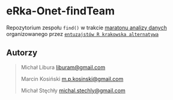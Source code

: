 # eRka-Onet-findTeam

Repozytorium zespołu `find()` w trakcie [maratonu analizy danych](https://www.facebook.com/eRkaKrakow/photos/a.808395282559436.1073741831.736393729759592/954607501271546/?type=3&theater) organizowanego przez [`entuzajstów R krakowska alternatywa`](https://www.facebook.com/eRkaKrakow/) 


## Autorzy

>
> Michał Libura liburam@gmail.com
>
> Marcin Kosiński m.p.kosinski@gmail.com
>
> Michał Stęchły michal.stechly@gmail.com
>